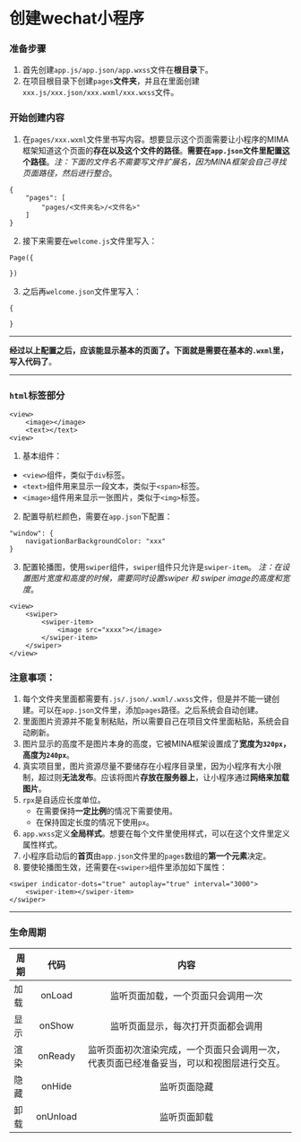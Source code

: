 # 创建wechat小程序
### 准备步骤
1. 首先创建`app.js/app.json/app.wxss`文件在**根目录**下。
2. 在项目根目录下创建`pages`**文件夹**，并且在里面创建`xxx.js/xxx.json/xxx.wxml/xxx.wxss`文件。
### 开始创建内容
1. 在`pages/xxx.wxml`文件里书写内容。想要显示这个页面需要让小程序的MIMA框架知道这个页面的**存在以及这个文件的路径**。**需要在`app.json`文件里配置这个路径**。*注：下面的文件名不需要写文件扩展名，因为MINA框架会自己寻找页面路径，然后进行整合*。
```
{
    "pages": [
        "pages/<文件夹名>/<文件名>"
    ]
}
```
2. 接下来需要在`welcome.js`文件里写入：
```
Page({
    
})
```
3. 之后再`welcome.json`文件里写入：
```
{
    
}
```
---
**经过以上配置之后，应该能显示基本的页面了。下面就是需要在基本的`.wxml`里，写入代码了**。

---
### `html`标签部分
```
<view>
    <image></image>
    <text></text>
<view>
```
1. 基本组件：
* `<view>`组件，类似于`div`标签。
* `<text>`组件用来显示一段文本，类似于`<span>`标签。
* `<image>`组件用来显示一张图片，类似于`<img>`标签。
2. 配置导航栏颜色，需要在`app.json`下配置：
```
"window": {
    navigationBarBackgroundColor: "xxx"
}
```
3. 配置轮播图，使用`swiper`组件，`swiper`组件只允许是`swiper-item`。 *注：在设置图片宽度和高度的时候，需要同时设置swiper 和 swiper image的高度和宽度*。
```
<view>
    <swiper>
        <swiper-item>
            <image src="xxxx"></image>
        </swiper-item>
    </swiper>
</view>
```
### 注意事项：
1. 每个文件夹里面都需要有`.js/.json/.wxml/.wxss`文件，但是并不能一键创建。可以在`app.json`文件里，添加`pages`路径。之后系统会自动创建。
2. 里面图片资源并不能复制粘贴，所以需要自己在项目文件里面粘贴，系统会自动刷新。
3. 图片显示的高度不是图片本身的高度，它被MINA框架设置成了**宽度为`320px`，高度为`240px`**。
4. 真实项目里，图片资源尽量不要储存在小程序目录里，因为小程序有大小限制，超过则**无法发布**。应该将图片**存放在服务器上**，让小程序通过**网络来加载图片**。
5. `rpx`是自适应长度单位。
    * 在需要保持**一定比例**的情况下需要使用。
    * 在保持固定长度的情况下使用`px`。
6. `app.wxss`定义**全局样式**。想要在每个文件里使用样式，可以在这个文件里定义属性样式。
7. 小程序启动后的**首页**由`app.json`文件里的`pages`数组的**第一个元素**决定。
8. 要使轮播图生效，还需要在`<swiper>`组件里添加如下属性：
```
<swiper indicator-dots="true" autoplay="true" interval="3000">
    <swiper-item></swiper-item>
</swiper>
```
---
### 生命周期
周期|代码|内容
|-|:-:|:-:|
加载|onLoad|监听页面加载，一个页面只会调用一次
显示|onShow|监听页面显示，每次打开页面都会调用
渲染|onReady|监听页面初次渲染完成，一个页面只会调用一次，代表页面已经准备妥当，可以和视图层进行交互。
隐藏|onHide|监听页面隐藏
卸载|onUnload| 监听页面卸载


